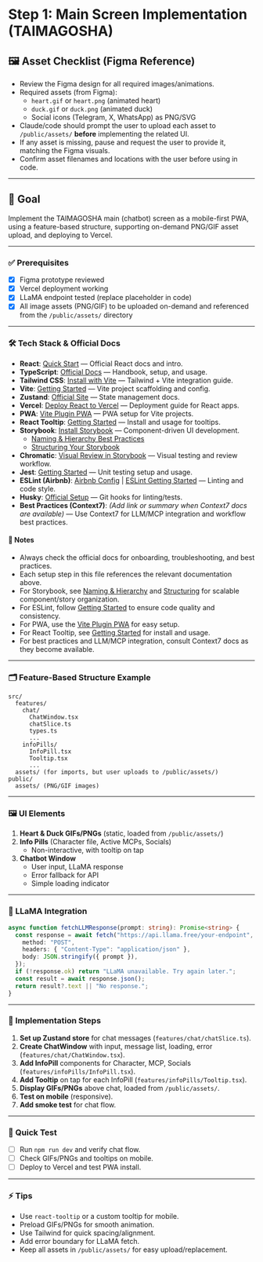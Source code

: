 # Step 1: Main Screen Implementation (TAIMAGOSHA)

## 🖼️ Asset Checklist (Figma Reference)
- Review the Figma design for all required images/animations.
- Required assets (from Figma):
  - `heart.gif` or `heart.png` (animated heart)
  - `duck.gif` or `duck.png` (animated duck)
  - Social icons (Telegram, X, WhatsApp) as PNG/SVG
- Claude/code should prompt the user to upload each asset to `/public/assets/` **before** implementing the related UI.
- If any asset is missing, pause and request the user to provide it, matching the Figma visuals.
- Confirm asset filenames and locations with the user before using in code.

---

## 🎯 Goal
Implement the TAIMAGOSHA main (chatbot) screen as a mobile-first PWA, using a feature-based structure, supporting on-demand PNG/GIF asset upload, and deploying to Vercel.

---

### ✅ Prerequisites
- [x] Figma prototype reviewed
- [x] Vercel deployment working
- [x] LLaMA endpoint tested (replace placeholder in code)
- [x] All image assets (PNG/GIF) to be uploaded on-demand and referenced from the `/public/assets/` directory

---

### 🛠️ Tech Stack & Official Docs

- **React**: [Quick Start](https://react.dev/learn) — Official React docs and intro.
- **TypeScript**: [Official Docs](https://www.typescriptlang.org/docs/) — Handbook, setup, and usage.
- **Tailwind CSS**: [Install with Vite](https://tailwindcss.com/docs/installation/using-vite) — Tailwind + Vite integration guide.
- **Vite**: [Getting Started](https://main.vitejs.dev/guide/) — Vite project scaffolding and config.
- **Zustand**: [Official Site](https://zustand-demo.pmnd.rs/) — State management docs.
- **Vercel**: [Deploy React to Vercel](https://vercel.com/guides/deploying-react-with-vercel) — Deployment guide for React apps.
- **PWA**: [Vite Plugin PWA](https://vite-plugin-pwa.netlify.app/) — PWA setup for Vite projects.
- **React Tooltip**: [Getting Started](https://react-tooltip.com/docs/getting-started) — Install and usage for tooltips.
- **Storybook**: [Install Storybook](https://storybook.js.org/docs/get-started/install) — Component-driven UI development.
  - [Naming & Hierarchy Best Practices](https://storybook.js.org/docs/writing-stories/naming-components-and-hierarchy)
  - [Structuring Your Storybook](https://storybook.js.org/blog/structuring-your-storybook/)
- **Chromatic**: [Visual Review in Storybook](https://www.chromatic.com/blog/visual-review-in-storybook) — Visual testing and review workflow.
- **Jest**: [Getting Started](https://jestjs.io/docs/getting-started) — Unit testing setup and usage.
- **ESLint (Airbnb)**: [Airbnb Config](https://github.com/airbnb/javascript/tree/master/packages/eslint-config-airbnb) | [ESLint Getting Started](https://eslint.org/docs/latest/use/getting-started) — Linting and code style.
- **Husky**: [Official Setup](https://typicode.github.io/husky/#/) — Git hooks for linting/tests.
- **Best Practices (Context7)**: _(Add link or summary when Context7 docs are available)_ — Use Context7 for LLM/MCP integration and workflow best practices.

#### 📝 Notes
- Always check the official docs for onboarding, troubleshooting, and best practices.
- Each setup step in this file references the relevant documentation above.
- For Storybook, see [Naming & Hierarchy](https://storybook.js.org/docs/writing-stories/naming-components-and-hierarchy) and [Structuring](https://storybook.js.org/blog/structuring-your-storybook/) for scalable component/story organization.
- For ESLint, follow [Getting Started](https://eslint.org/docs/latest/use/getting-started) to ensure code quality and consistency.
- For PWA, use the [Vite Plugin PWA](https://vite-plugin-pwa.netlify.app/) for easy setup.
- For React Tooltip, see [Getting Started](https://react-tooltip.com/docs/getting-started) for install and usage.
- For best practices and LLM/MCP integration, consult Context7 docs as they become available.

---

### 🗂️ Feature-Based Structure Example
```
src/
  features/
    chat/
      ChatWindow.tsx
      chatSlice.ts
      types.ts
      ...
    infoPills/
      InfoPill.tsx
      Tooltip.tsx
      ...
  assets/ (for imports, but user uploads to /public/assets/)
public/
  assets/ (PNG/GIF images)
```

---

### 🖼️ UI Elements
1. **Heart & Duck GIFs/PNGs** (static, loaded from `/public/assets/`)
2. **Info Pills** (Character file, Active MCPs, Socials)
   - Non-interactive, with tooltip on tap
3. **Chatbot Window**
   - User input, LLaMA response
   - Error fallback for API
   - Simple loading indicator

---

### 💬 LLaMA Integration
```ts
async function fetchLLMResponse(prompt: string): Promise<string> {
  const response = await fetch("https://api.llama.free/your-endpoint", {
    method: "POST",
    headers: { "Content-Type": "application/json" },
    body: JSON.stringify({ prompt }),
  });
  if (!response.ok) return "LLaMA unavailable. Try again later.";
  const result = await response.json();
  return result?.text || "No response.";
}
```

---

### 🧩 Implementation Steps
1. **Set up Zustand store** for chat messages (`features/chat/chatSlice.ts`).
2. **Create ChatWindow** with input, message list, loading, error (`features/chat/ChatWindow.tsx`).
3. **Add InfoPill** components for Character, MCP, Socials (`features/infoPills/InfoPill.tsx`).
4. **Add Tooltip** on tap for each InfoPill (`features/infoPills/Tooltip.tsx`).
5. **Display GIFs/PNGs** above chat, loaded from `/public/assets/`.
6. **Test on mobile** (responsive).
7. **Add smoke test** for chat flow.

---

### 🧪 Quick Test
- [ ] Run `npm run dev` and verify chat flow.
- [ ] Check GIFs/PNGs and tooltips on mobile.
- [ ] Deploy to Vercel and test PWA install.

---

### ⚡ Tips
- Use `react-tooltip` or a custom tooltip for mobile.
- Preload GIFs/PNGs for smooth animation.
- Use Tailwind for quick spacing/alignment.
- Add error boundary for LLaMA fetch.
- Keep all assets in `/public/assets/` for easy upload/replacement.
